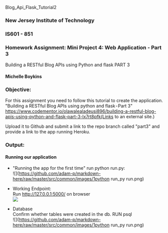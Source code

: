 Blog_Api_Flask_Tutorial2


### New Jersey Institute of Technology
### IS601 - 851
### Homework Assignment: Mini Project 4: Web Application - Part 3
Building a RESTful Blog APIs using Python and flask  PART 3
#### Michelle Boykins


### Objective:

For this assignment you need to follow this tutorial to create the application.
"Building a RESTful Blog APIs using python and flask - Part 3"
https://www.codementor.io/olawalealadeusi896/building-a-restful-blog-apis-using-python-and-flask-part-3-lx7rt8pfk(Links to an external site.)

Upload it to Github and submit a link to the repo branch called "part3" and provide a link to the app running Heroku.


### Output:
#### Running our application  
* "Running the app for the first time" run python run.py:  
![](https://github.com/adam-p/markdown-here/raw/master/src/common/images/1python run_py run.png)

* Working Endpoint:  
Run http://127.0.0.1:5000/ on  browser  
![](https://github.com/shellynj/blog_api/edit/master/2first_endpoint.png)    

* Database   
Confirm whether tables were created in the db. RUN psql  
![](https://github.com/adam-p/markdown-here/raw/master/src/common/images/1python run_py run.png)













